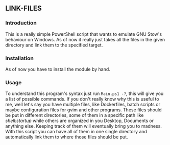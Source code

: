 LINK-FILES
----------

### Introduction
This is a really simple PowerShell script that wants to emulate GNU Stow's
behaviour on Windows. As of now it really just takes all the files in the given
directory and link them to the specified target.

### Installation
As of now you have to install the module by hand.

### Usage
To understand this program's syntax just run `Main.ps1 -?`, this will give you a
list of possible commands. If you don't really know why this is useful to me, well
let's say you have multiple files, like Dockerfiles, batch scripts or maybe
configuration files for gvim and other programs. These files should be put in
different directories, some of them in a specific path like *shell:startup* while
others are organized in you Desktop, Documents or anything else. Keeping track of
them will eventually bring you to madness. With this script you can have all of
them in one single directory and automatically link them to where those files
should be put.
